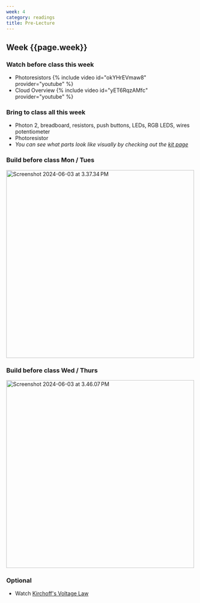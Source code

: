 ```yaml
---
week: 4
category: readings
title: Pre-Lecture 
---
```


## Week {{page.week}}

### Watch before class this week

* Photoresistors
  	{% include video id="okYHrEVmaw8" provider="youtube" %}
* Cloud Overview
  {% include video id="yET6RqzAMfc" provider="youtube" %}

### Bring to class all this week

- Photon 2, breadboard, resistors, push buttons, LEDs, RGB LEDS, wires potentiometer
- Photoresistor 
- *You can see what parts look like visually by checking out the [kit page](https://reparke.github.io/ITP348-Physical-Computing/kit)*

### Build before class Mon / Tues 

<img src="week04.assets/Screenshot 2024-06-03 at 3.37.34 PM.png" alt="Screenshot 2024-06-03 at 3.37.34 PM" style="width:500px;" />



### Build before class Wed / Thurs 

<img src="week04.assets/Screenshot 2024-06-03 at 3.46.07 PM.png" alt="Screenshot 2024-06-03 at 3.46.07 PM" style="width:500px;" />



### Optional

* Watch [Kirchoff's Voltage Law](https://www.khanacademy.org/science/ap-physics-1/ap-circuits-topic/kirchhoffs-loop-rule-ap/v/ee-kirchhoffs-voltage-law)